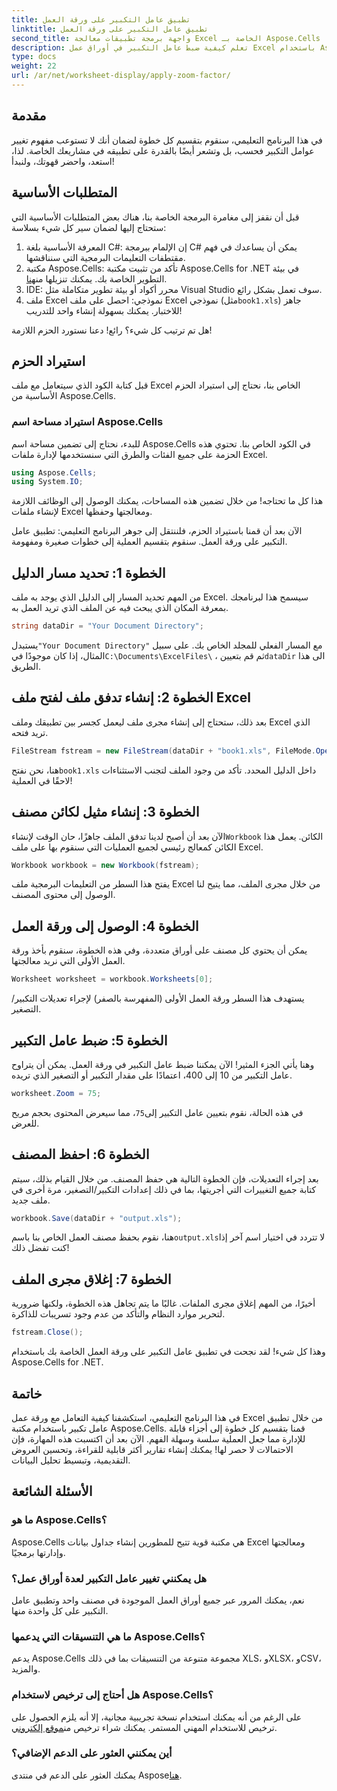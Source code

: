 ```yaml
---
title: تطبيق عامل التكبير على ورقة العمل
linktitle: تطبيق عامل التكبير على ورقة العمل
second_title: واجهة برمجة تطبيقات معالجة Excel الخاصة بـ Aspose.Cells .NET
description: تعلم كيفية ضبط عامل التكبير في أوراق عمل Excel باستخدام Aspose.Cells لـ .NET. دليل خطوة بخطوة لتحسين قابلية القراءة وعرض البيانات.
type: docs
weight: 22
url: /ar/net/worksheet-display/apply-zoom-factor/
---
```

## مقدمة

في هذا البرنامج التعليمي، سنقوم بتقسيم كل خطوة لضمان أنك لا تستوعب مفهوم تغيير عوامل التكبير فحسب، بل وتشعر أيضًا بالقدرة على تطبيقه في مشاريعك الخاصة. لذا، استعد، واحضر قهوتك، ولنبدأ!

## المتطلبات الأساسية

قبل أن نقفز إلى مغامرة البرمجة الخاصة بنا، هناك بعض المتطلبات الأساسية التي ستحتاج إليها لضمان سير كل شيء بسلاسة:

1. المعرفة الأساسية بلغة C#: إن الإلمام ببرمجة C# يمكن أن يساعدك في فهم مقتطفات التعليمات البرمجية التي سنناقشها.
2. مكتبة Aspose.Cells: تأكد من تثبيت مكتبة Aspose.Cells for .NET في بيئة التطوير الخاصة بك. يمكنك تنزيلها من[هنا](https://releases.aspose.com/cells/net/).
3. IDE: محرر أكواد أو بيئة تطوير متكاملة مثل Visual Studio سوف تعمل بشكل رائع.
4.  ملف Excel نموذجي: احصل على ملف Excel نموذجي (مثل`book1.xls`) جاهز للاختبار. يمكنك بسهولة إنشاء واحد للتدريب!

هل تم ترتيب كل شيء؟ رائع! دعنا نستورد الحزم اللازمة!

## استيراد الحزم

قبل كتابة الكود الذي سيتعامل مع ملف Excel الخاص بنا، نحتاج إلى استيراد الحزم الأساسية من Aspose.Cells. 

### استيراد مساحة اسم Aspose.Cells

للبدء، نحتاج إلى تضمين مساحة اسم Aspose.Cells في الكود الخاص بنا. تحتوي هذه الحزمة على جميع الفئات والطرق التي سنستخدمها لإدارة ملفات Excel.

```csharp
using Aspose.Cells;
using System.IO;
```

هذا كل ما تحتاجه! من خلال تضمين هذه المساحات، يمكنك الوصول إلى الوظائف اللازمة لإنشاء ملفات Excel ومعالجتها وحفظها.

الآن بعد أن قمنا باستيراد الحزم، فلننتقل إلى جوهر البرنامج التعليمي: تطبيق عامل التكبير على ورقة العمل. سنقوم بتقسيم العملية إلى خطوات صغيرة ومفهومة.

## الخطوة 1: تحديد مسار الدليل

من المهم تحديد المسار إلى الدليل الذي يوجد به ملف Excel. سيسمح هذا لبرنامجك بمعرفة المكان الذي يبحث فيه عن الملف الذي تريد العمل به.

```csharp
string dataDir = "Your Document Directory";
```

 يستبدل`"Your Document Directory"` مع المسار الفعلي للمجلد الخاص بك. على سبيل المثال، إذا كان موجودًا في`C:\Documents\ExcelFiles\` ، ثم قم بتعيين`dataDir` الى هذا الطريق.

## الخطوة 2: إنشاء تدفق ملف لفتح ملف Excel

بعد ذلك، ستحتاج إلى إنشاء مجرى ملف ليعمل كجسر بين تطبيقك وملف Excel الذي تريد فتحه.

```csharp
FileStream fstream = new FileStream(dataDir + "book1.xls", FileMode.Open);
```

 هنا، نحن نفتح`book1.xls` داخل الدليل المحدد. تأكد من وجود الملف لتجنب الاستثناءات لاحقًا في العملية!

## الخطوة 3: إنشاء مثيل لكائن مصنف

 الآن بعد أن أصبح لدينا تدفق الملف جاهزًا، حان الوقت لإنشاء`Workbook` الكائن. يعمل هذا الكائن كمعالج رئيسي لجميع العمليات التي سنقوم بها على ملف Excel.

```csharp
Workbook workbook = new Workbook(fstream);
```

يفتح هذا السطر من التعليمات البرمجية ملف Excel من خلال مجرى الملف، مما يتيح لنا الوصول إلى محتوى المصنف.

## الخطوة 4: الوصول إلى ورقة العمل

يمكن أن يحتوي كل مصنف على أوراق متعددة، وفي هذه الخطوة، سنقوم بأخذ ورقة العمل الأولى التي نريد معالجتها.

```csharp
Worksheet worksheet = workbook.Worksheets[0];
```

يستهدف هذا السطر ورقة العمل الأولى (المفهرسة بالصفر) لإجراء تعديلات التكبير/التصغير.

## الخطوة 5: ضبط عامل التكبير

وهنا يأتي الجزء المثير! الآن يمكننا ضبط عامل التكبير في ورقة العمل. يمكن أن يتراوح عامل التكبير من 10 إلى 400، اعتمادًا على مقدار التكبير أو التصغير الذي تريده.

```csharp
worksheet.Zoom = 75;
```

 في هذه الحالة، نقوم بتعيين عامل التكبير إلى`75`، مما سيعرض المحتوى بحجم مريح للعرض.

## الخطوة 6: احفظ المصنف

بعد إجراء التعديلات، فإن الخطوة التالية هي حفظ المصنف. من خلال القيام بذلك، سيتم كتابة جميع التغييرات التي أجريتها، بما في ذلك إعدادات التكبير/التصغير، مرة أخرى في ملف جديد.

```csharp
workbook.Save(dataDir + "output.xls");
```

 هنا، نقوم بحفظ مصنف العمل الخاص بنا باسم`output.xls`لا تتردد في اختيار اسم آخر إذا كنت تفضل ذلك!

## الخطوة 7: إغلاق مجرى الملف

أخيرًا، من المهم إغلاق مجرى الملفات. غالبًا ما يتم تجاهل هذه الخطوة، ولكنها ضرورية لتحرير موارد النظام والتأكد من عدم وجود تسريبات للذاكرة.

```csharp
fstream.Close();
```

وهذا كل شيء! لقد نجحت في تطبيق عامل التكبير على ورقة العمل الخاصة بك باستخدام Aspose.Cells for .NET. 

## خاتمة

في هذا البرنامج التعليمي، استكشفنا كيفية التعامل مع ورقة عمل Excel من خلال تطبيق عامل تكبير باستخدام مكتبة Aspose.Cells. قمنا بتقسيم كل خطوة إلى أجزاء قابلة للإدارة مما جعل العملية سلسة وسهلة الفهم. الآن بعد أن اكتسبت هذه المهارة، فإن الاحتمالات لا حصر لها! يمكنك إنشاء تقارير أكثر قابلية للقراءة، وتحسين العروض التقديمية، وتبسيط تحليل البيانات.

## الأسئلة الشائعة

### ما هو Aspose.Cells؟  
Aspose.Cells هي مكتبة قوية تتيح للمطورين إنشاء جداول بيانات Excel ومعالجتها وإدارتها برمجيًا.

### هل يمكنني تغيير عامل التكبير لعدة أوراق عمل؟  
نعم، يمكنك المرور عبر جميع أوراق العمل الموجودة في مصنف واحد وتطبيق عامل التكبير على كل واحدة منها.

### ما هي التنسيقات التي يدعمها Aspose.Cells؟  
يدعم Aspose.Cells مجموعة متنوعة من التنسيقات بما في ذلك XLS، وXLSX، وCSV، والمزيد.

### هل أحتاج إلى ترخيص لاستخدام Aspose.Cells؟  
 على الرغم من أنه يمكنك استخدام نسخة تجريبية مجانية، إلا أنه يلزم الحصول على ترخيص للاستخدام المهني المستمر. يمكنك شراء ترخيص من[موقع إلكتروني](https://purchase.aspose.com/buy).

### أين يمكنني العثور على الدعم الإضافي؟  
 يمكنك العثور على الدعم في منتدى Aspose[هنا](https://forum.aspose.com/c/cells/9).

